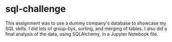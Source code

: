 # sql-challenge

This assignment was to use a dummy company's database to showcase my SQL skills. I did lots of group-bys, sorting, and merging of tables. I also did a final analysis of the data, using SQLAlchemy, in a Jupyter Notebook file. 
